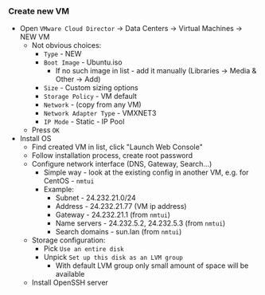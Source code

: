 ### Create new VM
* Open `VMware Cloud Director` -> Data Centers -> Virtual Machines -> NEW VM
    * Not obvious choices:
        * `Type` - NEW
        * `Boot Image` - Ubuntu.iso
            * If no such image in list - add it manually (Libraries -> Media & Other -> Add)
        * `Size` - Custom sizing options
        * `Storage Policy` - VM default
        * `Network` - (copy from any VM)
        * `Network Adapter Type` - VMXNET3
        * `IP Mode` - Static - IP Pool
    * Press `OK`
* Install OS
    * Find created VM in list, click "Launch Web Console"
    * Follow installation process, create root password
    * Configure network interface (DNS, Gateway, Search...)
        * Simple way - look at the existing config in another VM, e.g. for CentOS - `nmtui`
        * Example:
            * Subnet - 24.232.21.0/24
            * Address - 24.232.21.77 (VM ip address)
            * Gateway - 24.232.21.1 (from `nmtui`)
            * Name servers - 24.232.5.2, 24.232.5.3 (from `nmtui`)
            * Search domains - sun.lan (from `nmtui`)
    * Storage configuration:
        * Pick `Use an entire disk`
        * Unpick `Set up this disk as an LVM group`
            * With default LVM group only small amount of space will be available 
    * Install OpenSSH server
